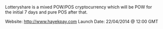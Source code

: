 Lotteryshare is a mixed POW/POS cryptocurrency which will be POW for the initial 7 days and pure POS after that.

Website: http://www.hayekpay.com
Launch Date: 22/04/2014 @ 12:00 GMT


